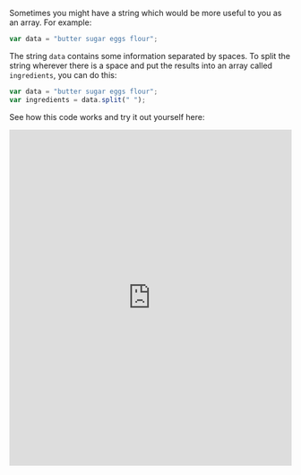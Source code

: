 Sometimes you might have a string which would be more useful to you as an array. For example:

```javascript
var data = "butter sugar eggs flour";
```

The string `data` contains some information separated by spaces. To split the string wherever there is a space and put the results into an array called `ingredients`, you can do this:

```javascript
var data = "butter sugar eggs flour";
var ingredients = data.split(" ");
```

See how this code works and try it out yourself here:

<iframe src="https://trinket.io/embed/html/3e59e1063a" width="100%" height="600" frameborder="0" marginwidth="0" marginheight="0" allowfullscreen></iframe>
